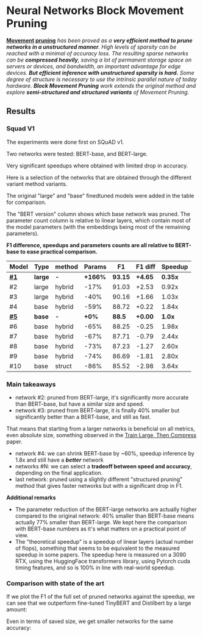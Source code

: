 # Neural Networks Block Movement Pruning




**[Movement](https://arxiv.org/abs/2005.07683) [pruning](https://github.com/huggingface/transformers/tree/master/examples/research_projects/movement-pruning)** *has been proved as a **very efficient
method to prune networks in a unstructured manner**. High levels of sparsity can be reached with a minimal of accuracy loss. 
The resulting sparse networks can be **compressed heavily**,
saving a lot of permanent storage space on servers or devices, and bandwidth, an important advantage for edge devices.
**But efficient inference with unstructured sparsity is hard.**
Some degree of structure is necessary to use the intrinsic parallel nature of today hardware.
**Block Movement Pruning** work extends the original method and explore **semi-structured and structured variants** of Movement Pruning.*

## Results

### Squad V1
The experiments were done first on SQuAD v1.

Two networks were tested: BERT-base, and BERT-large.

Very significant speedups where obtained with limited drop in accuracy.

Here is a selection of the networks that are obtained through the different variant method variants.

The original "large" and "base" finedtuned models were added in the table for comparison.

The "BERT version" column shows which base network was pruned.
The parameter count column is relative to linear layers, which contain most of the model parameters (with the embeddings being most of the remaining parameters).

**F1 difference, speedups and parameters counts are all relative to BERT-base to ease practical comparison.**

    
|                                        Model                                         |  Type   |method| Params  |   F1    | F1 diff | Speedup |
|--------------------------------------------------------------------------------------|---------|------|---------|---------|---------|---------|
|**[#1](https://huggingface.co/bert-large-uncased-whole-word-masking-finetuned-squad)**|**large**|**-** |**+166%**|**93.15**|**+4.65**|**0.35x**|
|#2                                                                                    |large    |hybrid|-17%     |    91.03|+2.53    |0.92x    |
|#3                                                                                    |large    |hybrid|-40%     |    90.16|+1.66    |1.03x    |
|#4                                                                                    |base     |hybrid|-59%     |    88.72|+0.22    |1.84x    |
|**[#5](https://huggingface.co/csarron/bert-base-uncased-squad-v1)**                   |**base** |**-** |**+0%**  |**88.5** |**+0.00**|**1.0x** |
|#6                                                                                    |base     |hybrid|-65%     |    88.25|-0.25    |1.98x    |
|#7                                                                                    |base     |hybrid|-67%     |    87.71|-0.79    |2.44x    |
|#8                                                                                    |base     |hybrid|-73%     |    87.23|-1.27    |2.60x    |
|#9                                                                                    |base     |hybrid|-74%     |    86.69|-1.81    |2.80x    |
|#10                                                                                   |base     |struct|-86%     |    85.52|-2.98    |3.64x    |



### Main takeaways
- network #2: pruned from BERT-large, it's significantly more accurate than BERT-base, but have a similar size and speed.
- network #3: pruned from BERT-large, it is finally 40% smaller but significantly better than a BERT-base, and still as fast.

That means that starting from a larger networks is beneficial on all metrics, even absolute size, something observed in the [Train Large, Then Compress](https://arxiv.org/abs/2002.11794) paper.
  
- network #4: we can shrink BERT-base by ~60%, speedup inference by 1.8x and still have a ***better*** network
- networks #N: we can select a **tradeoff between speed and accuracy**, depending on the final application.
- last network: pruned using a slightly different "structured pruning" method that gives faster networks but with a significant drop in F1.

**Additional remarks**
- The parameter reduction of the BERT-large networks are actually higher compared to the original network: 40% smaller than BERT-base means actually 77% smaller than BERT-large.
We kept here the comparison with BERT-base numbers as it's what matters on a practical point of view.
- The "theoretical speedup" is a speedup of linear layers (actual number of flops), something that seems to be equivalent to the measured speedup in some papers. 
The speedup here is measured on a 3090 RTX, using the HuggingFace transformers library, using Pytorch cuda timing features, and so is 100% in line with real-world speedup.

### Comparison with state of the art 
If we plot the F1 of the full set of pruned networks against the speedup, we can see that we outperform fine-tuned TinyBERT and Distilbert by a large amount: 

<div class="graph"><script src="assets/media/squad/summary_speedup.js" id="b62c8fc6-4a13-47ab-b66a-55646141eb1d"></script></div>

Even in terms of saved size, we get smaller networks for the same accuracy:

<div class="graph"><script src="assets/media/squad/summary_fill_rate.js" id="3ef6ab92-c3ec-4230-9479-2260c1891f63"></script></div>

